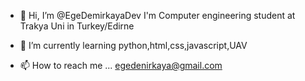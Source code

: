 - 👋 Hi, I’m @EgeDemirkayaDev
  I'm Computer engineering student at Trakya Uni in Turkey/Edirne
  
- 🌱 I’m currently learning python,html,css,javascript,UAV 
  
- 📫 How to reach me ... egedenirkaya@gmail.com
  
  

<!---
EgeDemirkayaDev/EgeDemirkayaDev is a ✨ special ✨ repository because its `README.md` (this file) appears on your GitHub profile.
You can click the Preview link to take a look at your changes.
--->
